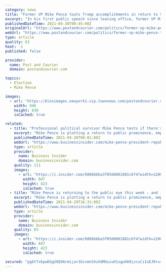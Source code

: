 ```yaml
---
category: news
title: "Former VP Mike Pence touts Trump accomplishments in return to SC as 2024 rumors swirl"
excerpt: "In his first public speech since leaving office, former VP Mike Pence told a friendly crowd of several hundred Christian conservatives they need to \"stand up and unite behind a"
publishedDateTime: 2021-04-30T00:45:00Z
originalUrl: "https://www.postandcourier.com/politics/former-vp-mike-pence-touts-trump-accomplishments-in-return-to-sc-as-2024-rumors-swirl/article_f490025a-a91e-11eb-b90d-7b596a092326.html"
webUrl: "https://www.postandcourier.com/politics/former-vp-mike-pence-touts-trump-accomplishments-in-return-to-sc-as-2024-rumors-swirl/article_f490025a-a91e-11eb-b90d-7b596a092326.html"
type: article
quality: 63
heat: -1
published: false

provider:
  name: Post and Courier
  domain: postandcourier.com

topics:
  - Election
  - Mike Pence

images:
  - url: "https://bloximages.newyork1.vip.townnews.com/postandcourier.com/content/tncms/assets/v3/editorial/9/bc/9bcf931c-8d78-52c4-9a4e-b6fd2a50397b/608b5b51b0488.image.jpg?resize=946%2C630"
    width: 946
    height: 630
    isCached: true

related:
  - title: "Professional political survivor Mike Pence tests if there's any room left for him in a Trump Republican Party"
    excerpt: "Mike Pence is plotting a return to public prominence, employing a methodical approach that's a hallmark of his career in politics."
    publishedDateTime: 2021-04-28T08:01:00Z
    webUrl: "https://www.businessinsider.com/mike-pence-president-republican-party-donald-trump-2021-4"
    type: article
    provider:
      name: Business Insider
      domain: businessinsider.com
    quality: 111
    images:
      - url: "https://i.insider.com/6088bbba3f0560001881c6f4?width=1200&format=jpeg"
        width: 847
        height: 423
        isCached: true
  - title: "Mike Pence is returning to the public eye this week — and insiders say it could foreshadow a 2024 presidential run"
    excerpt: "Mike Pence is plotting a return to public prominence, employing a methodical approach that's a hallmark of his career in politics."
    publishedDateTime: 2021-04-29T16:31:00Z
    webUrl: "https://www.businessinsider.com/mike-pence-president-republican-party-donald-trump-2021-4"
    type: article
    provider:
      name: Business Insider
      domain: businessinsider.com
    quality: 83
    images:
      - url: "https://i.insider.com/6088bbba3f0560001881c6f4?width=1200&format=jpeg"
        width: 847
        height: 423
        isCached: true

secured: "pg6tTxkpwDSgU9Q9Armija+3GcvmnSXuVdMUuiuH1sgwXA9jzcuCiIoEJR+ssUjsefSiX5plVM+G+5W9kXu2iHqguSqfdAV+FQglhR1aLXQYO12ckexLSjfkYy09XRC5q8J24pJbP4RBTYhiiWbNIan716/RSKc/44V2CoA5Cgz7ByTync2BHwspmAtGIRkWWF+yK1IvA0ym1ixZ1SRv25H3sLKUS5mzv9UDR6DaX6nrD8RHmpLG5Xb/DVcyBYbNV9Fhww0mJyGOIRatXRVLP22y06l3iLQoeYhN8/fLcdb2NbA4w2WNnDKaIyFLjGEfXLjrWXOk51BEOXp7BdAMfkabMdgAcAvyS10x2PRBB1M=;7Z2FP4pWU1BHVzUT0wFJ8g=="
---
```


